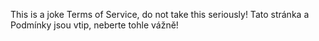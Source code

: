 This is a joke Terms of Service, do not take this seriously!
Tato stránka a Podmínky jsou vtip, neberte tohle vážně!
